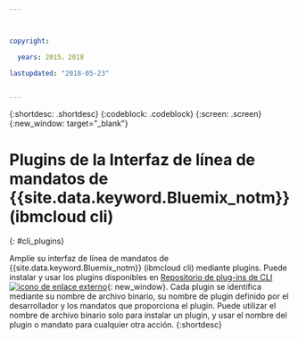 ```yaml
---



copyright:

  years: 2015，2018

lastupdated: "2018-05-23"


---
```


{:shortdesc: .shortdesc}
{:codeblock: .codeblock}
{:screen: .screen}
{:new_window: target="_blank"}

# Plugins de la Interfaz de línea de mandatos de {{site.data.keyword.Bluemix_notm}} (ibmcloud cli)
{: #cli_plugins}

Amplíe su interfaz de línea de mandatos de {{site.data.keyword.Bluemix_notm}} (ibmcloud cli) mediante
plugins. Puede instalar y usar los plugins disponibles en
[Repositorio de plug-ins de CLI ![icono de enlace externo](../icons/launch-glyph.svg)](http://plugins.ng.bluemix.net/){: new_window}. Cada plugin se identifica mediante su nombre de
archivo binario, su nombre de plugin definido por el desarrollador y los mandatos que proporciona el plugin. Puede utilizar
el nombre de archivo binario solo para instalar un plugin, y usar el nombre del plugin o mandato para cualquier otra acción.
{:shortdesc}
